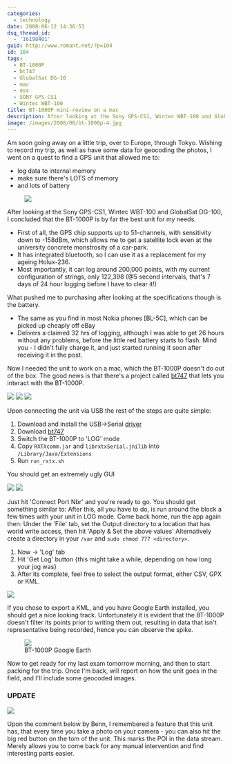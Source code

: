 ```yaml
---
categories:
  - technology
date: 2008-06-12 14:36:53
dsq_thread_id:
  - '16198401'
guid: http://www.romant.net/?p=104
id: 104
tags:
  - BT-1000P
  - bt747
  - GlobalSat DG-10
  - mac
  - osx
  - SONY GPS-CS1
  - Wintec WBT-100
title: BT-1000P mini-review on a mac
description: After looking at the Sony GPS-CS1, Wintec WBT-100 and GlobalSat DG-100, I concluded that the BT-1000P is by far the best unit for my needs.
image: /images/2008/06/bt-1000p-4.jpg
---
```


Am soon going away on a little trip, over to Europe, through Tokyo. Wishing to record my trip, as well as have some data for geocoding the photos, I went on a quest to find a GPS unit that allowed me to:

* log data to internal memory
* make sure there's LOTS of memory
* and lots of battery

<figure>
  <img src="/images/2008/06/bt-1000p-4.jpg">
</figure>

After looking at the Sony GPS-CS1, Wintec WBT-100 and GlobalSat DG-100, I concluded that the BT-1000P is by far the best unit for my needs.

* First of all, the GPS chip supports up to 51-channels, with sensitivity down to -158dBm, which allows me to get a satellite lock even at the university concrete monstrosity of a car-park.
* It has integrated bluetooth, so I can use it as a replacement for my ageing Holux-236.
* Most importantly, it can log around 200,000 points, with my current configuration of strings, only 122,398 (@5 second intervals, that's 7 days of 24 hour logging before I have to clear it!)

What pushed me to purchasing after looking at the specifications though is the battery.

* The same as you find in most Nokia phones [BL-5C], which can be picked up cheaply off eBay
* Delivers a claimed 32 hrs of logging, although I was able to get 26 hours without any problems, before the little red battery starts to flash. Mind you - I didn't fully charge it, and just started running it soon after receiving it in the post.

Now I needed the unit to work on a mac, which the BT-1000P doesn't do out of the box. The good news is that there's a project called [bt747](http://bt747.wiki.sourceforge.net/) that lets you interact with the BT-1000P.

![](/images/2008/06/bt-1000p-3.jpg)
![](/images/2008/06/bt-1000p-5.jpg)
![](/images/2008/06/bt-1000p-2.jpg)

Upon connecting the unit via USB the rest of the steps are quite simple:

1. Download and install the USB->Serial [driver](http://www.silabs.com/tgwWebApp/public/web_content/products/Microcontrollers/USB/en/mcu_vcp.htm)
2. Download [bt747](http://bt747.wiki.sourceforge.net/)
3. Switch the BT-1000P to 'LOG' mode
4. Copy `RXTXcomm.jar` and `librxtxSerial.jnilib` into `/Library/Java/Extensions`
5. Run `run_rxtx.sh`

You should get an extremely ugly GUI

![](/images/2008/06/bt747.jpg)
![](/images/2008/06/bt747_connected.jpg)

Just hit 'Connect Port Nbr' and you're ready to go. You should get something similar to: After this, all you have to do, is run around the block a few times with your unit in LOG mode. Come back home, run the app again then: Under the 'File' tab, set the Output directory to a location that has world write access, then hit 'Apply & Set the above values' Alternatively create a directory in your `/var` and `sudo chmod 777 <directory>`.

1. Now -> 'Log' tab
2. Hit 'Get Log' button {this might take a while, depending on how long your jog was}
3. After its complete, feel free to select the output format, either CSV, GPX or KML.

![](/images/2008/06/bt747_getting_log.jpg)
  
If you chose to export a KML, and you have Google Earth installed, you should get a nice looking track. Unfortunately it is evident that the BT-1000P doesn't filter its points prior to writing them out, resulting in data that isn't representative being recorded, hence you can observe the spike.


<figure>
  <img src="/images/2008/06/picture-3.jpg">
  <figcaption>BT-1000P Google Earth</figcaption>
</figure>

Now to get ready for my last exam tomorrow morning, and then to start packing for the trip. Once I'm back, will report on how the unit goes in the field, and I'll include some geocoded images.

### UPDATE

![](/images/2008/06/bt-1000p.jpg)

Upon the comment below by Benn, I remembered a feature that this unit has, that every time you take a photo on your camera - you can also hit the big red button on the tom of the unit. This marks the POI in the data stream. Merely allows you to come back for any manual intervention and find interesting parts easier.